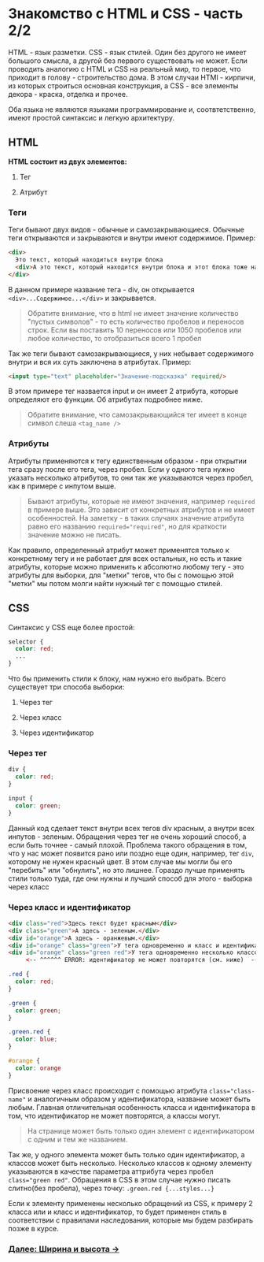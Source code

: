 # Знакомство с HTML и CSS - часть 2/2

HTML - язык разметки. CSS - язык стилей. Один без другого не имеет большого смысла, а другой без первого существовать не может.
Если проводить аналогию с HTML и CSS на реальный мир, то первое, что приходит в голову - строительство дома.
В этом случаи HTMl - кирпичи, из которых строиться основная конструкция, а CSS - все элементы декора - краска, отделка и прочее.

Оба языка не являются языками программирование и, соотвтетственно, имеют простой синтаксис и легкую архитектуру. 

## HTML

**HTML состоит из двух элементов:**

1. Тег

2. Атрибут

### Теги
Теги бывают двух видов - обычные и самозакрывающиеся.
Обычные теги открываются и закрываются и внутри имеют содержимое.
Пример:
```html
<div>
  Это текст, который находиться внутри блока
  <div>А это текст, который находится внутри блока и этот блока тоже находится внутри блока.</div>
</div>
```
В данном примере название тега - div, он открывается `<div>...Содержимое...</div>` и закрывается.
> Обратите внимание, что в html не имеет значение количество "пустых символов" - то есть количество пробелов и переносов строк.
> Если вы поставить 10 переносов или 1050 пробелов или любое количество, то отобразиться всего 1 пробел

Так же теги бывают самозакрывающиеся, у них небывает содержимого внутри и вся их суть заключена в атрибутах.
Пример:
```html
<input type="text" placeholder="Значение-подсказка" required/>
```
В этом примере тег назвается input и он имеет 2 атрибута, которые определяют его функции. Об атрибутах подробнее ниже.
> Обратите внимание, что самозакрывающийся тег имеет в конце символ слеша `<tag_name />`

### Атрибуты
Атрибуты применяются к тегу единственным образом - при открытии тега сразу после его тега, через пробел. Если у одного тега нужно указать несколько атрибутов, то они так же указываются через пробел, как в примере с инпутом выше.

> Бывают атрибуты, которые не имеют значения, например `required` в примере выше. Это зависит от конкретных атрибутов и не имеет особенностей. На заметку - в таких случаях значение атрибута равно его названию `required="required"`, но для краткости значение можно не писать.

Как правило, определенный атрибут может применятся только к конкретному тегу и не работает для всех остальных, но есть и такие атрибуты, которые можно применить к абсолютно любому тегу - это атрибуты для выборки, для "метки" тегов, что бы с помощью этой "метки" мы потом молги найти нужный тег с помощью стилей.

## CSS
Синтаксис у CSS еще более простой:
```css
selector {
  color: red;
  ...
}
```
Что бы применить стили к блоку, нам нужно его выбрать. Всего существует три способа выборки:

1. Через тег

2. Через класс

3. Через идентификатор

### Через тег
```css
div {
  color: red;
}

input {
  color: green;
}
```
Данный код сделает текст внутри всех тегов div красным, а внутри всех инпутов - зеленым.
Обращения через тег не очень хороший способ, а если быть точнее - самый плохой. Проблема такого обращения в том, что у нас может появится рано или поздно еще один, например, тег `div`, которому не нужен красный цвет. В этом случае мы могли бы его "перебить" или "обнулить", но это лишнее. Гораздо лучше применять стили только туда, где они нужны и лучший способ для этого - выборка через класс
### Через класс и идентификатор
```html
<div class="red">Здесь текст будет красным</div>
<div class="green">А здесь - зеленым.</div>
<div id="orange">А здесь - оранжевым.</div>
<div id="orange" class="green">У тега одновременно и класс и идентификатор</div>
<div id="orange" class="green red">У тега одновременно несколько классов и идентификатор</div>
     <-- ^^^^^^ ERROR: идентификатор не может повторятся (см. ниже)  -->
```
```css
.red {
  color: red;
}

.green { 
  color: green;
}

.green.red {
  color: blue;
}

#orange {
  color: orange
}
```
Присвоение через класс происходит с помощью атрибута `class="class-name"` и аналогичным образом у идентификатора, название может быть любым.
Главная отличительная особенность класса и идентификатора в том, что идентификатор не может повторятся, а классы могут.
> На странице может быть только один элемент с идентификатором с одним и тем же названием.

Так же, у одного элемента может быть только один идентификатор, а классов может быть несколько. Несколько классов к одному элементу указываются в качестве параметра аттрибута через пробел `class="green red"`. Обращения в CSS в этом случае нужно писать слитно(без пробела), через точку: `.green.red {...styles...}`

Если к элементу применены несколько обращений из CSS, к примеру 2 класса или и класс и идентификатор, то будет применен стиль в соответствии с правилами наследования, которые мы будем разбирать позже в курсе.

### [Далее: Ширина и высота →]()












